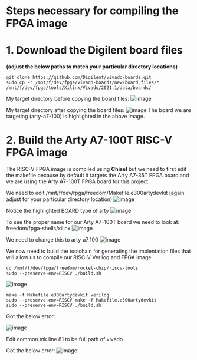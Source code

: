 # Steps necessary for compiling the FPGA image

# 1. Download the Digilent board files
__(adjust the below paths to match your particular directory locations)__
```
git clone https://github.com/Digilent/vivado-boards.git
sudo cp -r /mnt/f/dev/fpga/vivado-boards/new/board_files/* /mnt/f/dev/fpga/tools/Xilinx/Vivado/2021.1/data/boards/
```
My target directory before copying the board files:
![image](https://user-images.githubusercontent.com/8312541/132749166-c2ae15ce-b775-4525-b124-95ba3be2eee9.png)

My target directory after copying the board files:
![image](https://user-images.githubusercontent.com/8312541/132750982-d3ba05dd-079c-4210-bdea-47b2dfb27ea0.png)
The board we are targeting (arty-a7-100) is highlighted in the above image.

# 2. Build the Arty A7-100T RISC-V FPGA image
The RISC-V FPGA image is compiled using __Chisel__ but we need to first edit the makefile because by default it targets the Arty A7-35T FPGA board and we are using the Arty A7-100T FPGA board for this project.

We need to edit /mnt/f/dev/fpga/freedom/Makefile.e300artydevkit (again adjust for your particular directory location)
![image](https://user-images.githubusercontent.com/8312541/132752022-b364ef66-8a14-41fe-b80f-76c78f556041.png)

Notice the highlighted BOARD type of arty
![image](https://user-images.githubusercontent.com/8312541/132753217-c2b4f68c-f682-45fd-923c-73154bc22347.png)

To see the proper name for our Arty A7-100T board we need to look at: freedom/fpga-shells/xilinx
![image](https://user-images.githubusercontent.com/8312541/132754453-532bf685-5fed-4453-b11e-130d770b4a56.png)

We need to change this to arty_a7_100
![image](https://user-images.githubusercontent.com/8312541/132752936-9b4700fd-7765-4817-b360-0db7d7f3aa78.png)

We now need to build the toolchain for generating the implentation files that will allow us to compile our RISC-V Verilog and FPGA image.
```
cd /mnt/f/dev/fpga/freedom/rocket-chip/riscv-tools
sudo --preserve-env=RISCV ./build.sh
```
![image](https://user-images.githubusercontent.com/8312541/132760058-c6a96d01-9937-4430-8f2c-b145d99be0c3.png)
```
make -f Makefile.e300artydevkit verilog
sudo --preserve-env=RISCV make -f Makefile.e300artydevkit
sudo --preserve-env=RISCV ./build.sh
```
Got the below error:

![image](https://user-images.githubusercontent.com/8312541/132770533-fbc6999a-61c8-44f3-a135-e259c540c623.png)

Edit common.mk line 81 to be full path of vivado

Got the below error:
![image](https://user-images.githubusercontent.com/8312541/132772173-cf50b9ac-d63a-4bd1-9871-f47e8c49a8d6.png)





